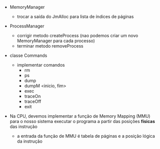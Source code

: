 - MemoryManager 
    - trocar a saída do JmAlloc para lista de índices de páginas

- ProcessManager
    - corrigir metodo createProcess (nao podemos criar um novo MemoryManager para cada processo)
    - terminar metodo removeProcess
    
- classe Commands
    - implementar comandos
        - rm <id>
        - ps
        - dump <id>
        - dumpM <inicio, fim>
        - exec <id>
        - traceOn
        - traceOff
        - exit

- Na CPU, devemos implementar a função de Memory Mapping (MMU) para o nosso sistema executar o programa a partir das posições **físicas** das instrução
    - a entrada da função de MMU é tabela de páginas e a posição lógica da instrução